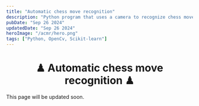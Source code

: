 ```yaml
---
title: "Automatic chess move recognition"
description: "Python program that uses a camera to recognize chess moves made by players. This program enables you to track moves in a two-player game or play against a chess AI on a physical chessboard, using only a camera"
pubDate: "Sep 26 2024"
updatedDate: "Sep 26 2024"
heroImage: "/acmr/hero.png"
tags: ["Python, OpenCv, Scikit-learn"]
---
```


<div align='center'>
  <h1 class='my-8'>♟ Automatic chess move recognition ♟</h1>
</div>

This page will be updated soon.
